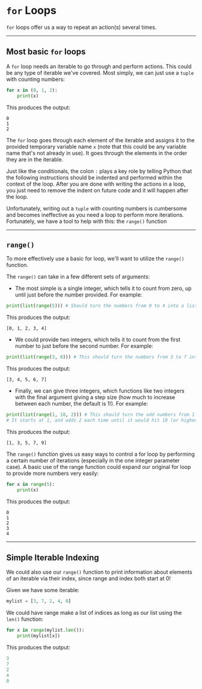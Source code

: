 # `for` Loops

`for` loops offer us a way to repeat an action(s) several times.

---

## Most basic `for` loops

A `for` loop needs an iterable to go through and perform actions. This could be any type of iterable we've covered. Most simply, we can just use a `tuple` with counting numbers:

```python
for x in (0, 1, 2):
    print(x)
```

This produces the output:

```
0
1
2
```

The `for` loop goes through each element of the iterable and assigns it to the provided temporary variable name `x` (note that this could be any variable name that's not already in use). It goes through the elements in the order they are in the iterable.

Just like the conditionals, the colon `:` plays a key role by telling Python that the following instructions should be indented and performed within the context of the loop. After you are done with writing the actions in a loop, you just need to remove the indent on future code and it will happen after the loop.

Unfortunately, writing out a `tuple` with counting numbers is cumbersome and becomes ineffective as you need a loop to perform more iterations. Fortunately, we have a tool to help with this: the `range()` function

---

## `range()`

To more effectively use a basic for loop, we'll want to utilize the `range()` function.

The `range()` can take in a few different sets of arguments:

- The most simple is a single integer, which tells it to count from zero, up until just before the number provided. For example:

```python
print(list(range(5))) # Should turn the numbers from 0 to 4 into a list
```

This produces the output:

```
[0, 1, 2, 3, 4]
```

- We could provide two integers, which tells it to count from the first number to just before the second number. For example:

```python
print(list(range(3, 8))) # This should turn the numbers from 3 to 7 into a list
```

This produces the output:

```
[3, 4, 5, 6, 7]
```

- Finally, we can give three integers, which functions like two integers with the final argument giving a step size (how much to increase between each number, the default is 1!). For example:

```python
print(list(range(1, 10, 2))) # This should turn the odd numbers from 1 to 10 into a list
# It starts at 1, and adds 2 each time until it would hit 10 (or higher)
```

This produces the output:

```
[1, 3, 5, 7, 9]
```

The `range()` function gives us easy ways to control a for loop by performing a certain number of iterations (especially in the one integer parameter case). A basic use of the range function could expand our original for loop to provide more numbers very easily:

```python
for x in range(5):
    print(x)
```

This produces the output:

```
0
1
2
3
4
```

---

## Simple Iterable Indexing

We could also use our `range()` function to print information about elements of an iterable via their index, since range and index both start at 0!

Given we have some iterable:

```python
mylist = [3, 7, 2, 4, 0]
```

We could have range make a list of indices as long as our list using the `len()` function:

```python
for x in range(mylist.len()):
    print(mylist[x])
```

This produces the output:

```python
3
7
2
4
0
```
